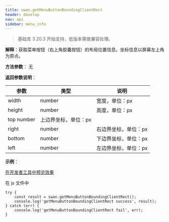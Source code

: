 ```yaml
---
title: swan.getMenuButtonBoundingClientRect
header: develop
nav: api
sidebar: menu_info
---
```



> 基础库 3.20.3 开始支持，低版本需做兼容处理。

**解释**：获取菜单按钮（右上角胶囊按钮）的布局位置信息。坐标信息以屏幕左上角为原点。

**方法参数**： 无

**返回参数说明**：

|参数	|类型	|说明|
|---|---|---|
|width|	number|	宽度，单位：px|
|height|	number|	高度，单位：px|
|top	number|	上边界坐标，单位：px|
|right	|number|	右边界坐标，单位：px|
|bottom|	number|	下边界坐标，单位：px|
|left	|number|	左边界坐标，单位：px|

**示例**：

<a href="swanide://fragment/b7950613332a792d444e4e4842d063291569477029937" title="在开发者工具中预览效果" target="_self">在开发者工具中预览效果</a>

在 js 文件中

```
try {
    const result = swan.getMenuButtonBoundingClientRect();
    console.log('getMenuButtonBoundingClientRect success', result);
} catch (err) {
    console.log('getMenuButtonBoundingClientRect fail', err);
}   
```
